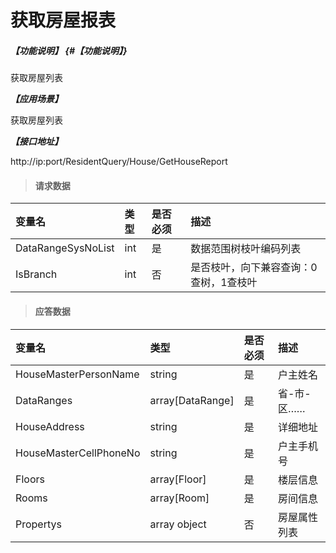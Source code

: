 # 获取房屋报表

##### _【功能说明】_ {#【功能说明】}

获取房屋列表

_**【应用场景】**_

获取房屋列表

_**【接口地址】**_

http://ip:port/ResidentQuery/House/GetHouseReport



> #### 请求数据

| 变量名 | 类型 | 是否必须 | 描述 |
| :--- | :--- | :--- | :--- |
| DataRangeSysNoList | int | 是 | 数据范围树枝叶编码列表 |
| IsBranch | int | 否 | 是否枝叶，向下兼容查询：0查树，1查枝叶 |




> #### 应答数据 

| 变量名 | 类型 | 是否必须 | 描述 |
| :--- | :--- | :--- | :--- |
| HouseMasterPersonName| string | 是 | 户主姓名|
| DataRanges| array[DataRange]| 是 | 省-市-区……|
| HouseAddress| string| 是 | 详细地址|
| HouseMasterCellPhoneNo| string| 是 | 户主手机号|
| Floors| array[Floor]| 是 | 楼层信息|
| Rooms| array[Room]| 是 | 房间信息|
| Propertys | array object | 否 | 房屋属性列表 |













